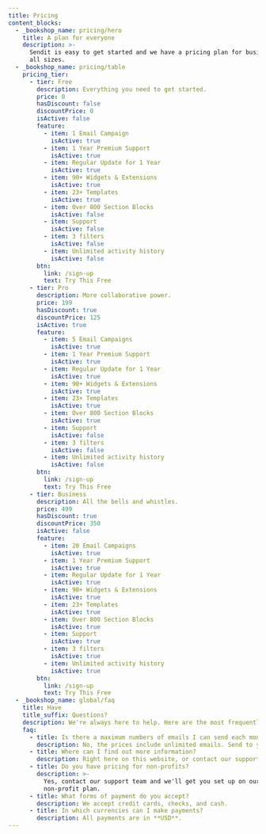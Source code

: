```yaml
---
title: Pricing
content_blocks:
  - _bookshop_name: pricing/hero
    title: A plan for everyone
    description: >-
      Sendit is easy to get started and we have a pricing plan for businesses of
      all sizes.
  - _bookshop_name: pricing/table
    pricing_tier:
      - tier: Free
        description: Everything you need to get started.
        price: 0
        hasDiscount: false
        discountPrice: 0
        isActive: false
        feature:
          - item: 1 Email Campaign
            isActive: true
          - item: 1 Year Premium Support
            isActive: true
          - item: Regular Update for 1 Year
            isActive: true
          - item: 90+ Widgets & Extensions
            isActive: true
          - item: 23+ Templates
            isActive: true
          - item: Over 800 Section Blocks
            isActive: false
          - item: Support
            isActive: false
          - item: 3 filters
            isActive: false
          - item: Unlimited activity history
            isActive: false
        btn:
          link: /sign-up
          text: Try This Free
      - tier: Pro
        description: More collaborative power.
        price: 199
        hasDiscount: true
        discountPrice: 125
        isActive: true
        feature:
          - item: 5 Email Campaigns
            isActive: true
          - item: 1 Year Premium Support
            isActive: true
          - item: Regular Update for 1 Year
            isActive: true
          - item: 90+ Widgets & Extensions
            isActive: true
          - item: 23+ Templates
            isActive: true
          - item: Over 800 Section Blocks
            isActive: true
          - item: Support
            isActive: false
          - item: 3 filters
            isActive: false
          - item: Unlimited activity history
            isActive: false
        btn:
          link: /sign-up
          text: Try This Free
      - tier: Business
        description: All the bells and whistles.
        price: 499
        hasDiscount: true
        discountPrice: 350
        isActive: false
        feature:
          - item: 20 Email Campaigns
            isActive: true
          - item: 1 Year Premium Support
            isActive: true
          - item: Regular Update for 1 Year
            isActive: true
          - item: 90+ Widgets & Extensions
            isActive: true
          - item: 23+ Templates
            isActive: true
          - item: Over 800 Section Blocks
            isActive: true
          - item: Support
            isActive: true
          - item: 3 filters
            isActive: true
          - item: Unlimited activity history
            isActive: true
        btn:
          link: /sign-up
          text: Try This Free
  - _bookshop_name: global/faq
    title: Have
    title_suffix: Questions?
    description: We're always here to help. Here are the most frequently asked questions.
    faq:
      - title: Is there a maximum numbers of emails I can send each month?
        description: No, the prices include unlimited emails. Send to your heart's content.
      - title: Where can I find out more information?
        description: Right here on this website, or contact our support team.
      - title: Do you have pricing for non-profits?
        description: >-
          Yes, contact our support team and we'll get you set up on our
          non-profit plan.
      - title: What forms of payment do you accept?
        description: We accept credit cards, checks, and cash.
      - title: In which currencies can I make payments?
        description: All payments are in **USD**.
---
```

